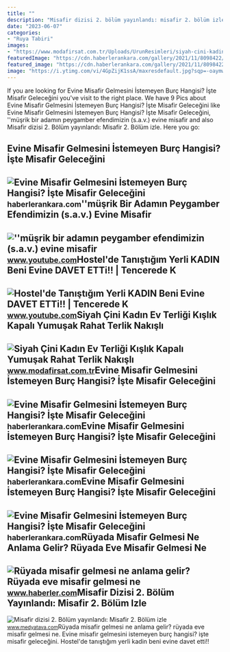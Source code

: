 ```yaml
---
title: ""
description: "Misafir dizisi 2. bölüm yayınlandı: misafir 2. bölüm izle"
date: "2023-06-07"
categories:
- "Ruya Tabiri"
images:
- "https://www.modafirsat.com.tr/Uploads/UrunResimleri/siyah-cini-kadin-ev-terligi-kislik-kap-5a-876.jpg"
featuredImage: "https://cdn.haberlerankara.com/gallery/2021/11/8098422/eve-misafir-gelmesi-2-1635925553.jpg"
featured_image: "https://cdn.haberlerankara.com/gallery/2021/11/8098422/eve-misafir-gelmesi-4.jpg"
image: "https://i.ytimg.com/vi/4GpZijK1ssA/maxresdefault.jpg?sqp=-oaymwEmCIAKENAF8quKqQMa8AEB-AH-CYAC0AWKAgwIABABGGUgQShYMA8=&amp;rs=AOn4CLAacJiREYWShUP-Fz-idrNKiiJD9A"
---
```


If you are looking for Evine Misafir Gelmesini İstemeyen Burç Hangisi? İşte Misafir Geleceğini you've visit to the right place. We have 9 Pics about Evine Misafir Gelmesini İstemeyen Burç Hangisi? İşte Misafir Geleceğini like Evine Misafir Gelmesini İstemeyen Burç Hangisi? İşte Misafir Geleceğini, ''müşrik bir adamın peygamber efendimizin (s.a.v.) evine misafir and also Misafir dizisi 2. Bölüm yayınlandı: Misafir 2. Bölüm izle. Here you go:

Evine Misafir Gelmesini İstemeyen Burç Hangisi? İşte Misafir Geleceğini
-----------------------------------------------------------------------

 ![Evine Misafir Gelmesini İstemeyen Burç Hangisi? İşte Misafir Geleceğini](https://cdn.haberlerankara.com/gallery/2021/11/8098422/eve-misafir-gelmesi-4.jpg) <small>haberlerankara.com</small>''müşrik Bir Adamın Peygamber Efendimizin (s.a.v.) Evine Misafir
----------------------------------------------------------------

 ![''müşrik bir adamın peygamber efendimizin (s.a.v.) evine misafir](https://i.ytimg.com/vi/4GpZijK1ssA/maxresdefault.jpg?sqp=-oaymwEmCIAKENAF8quKqQMa8AEB-AH-CYAC0AWKAgwIABABGGUgQShYMA8=&rs=AOn4CLAacJiREYWShUP-Fz-idrNKiiJD9A) <small>www.youtube.com</small>Hostel'de Tanıştığım Yerli KADIN Beni Evine DAVET ETTi!! | Tencerede K
----------------------------------------------------------------------

 ![Hostel'de Tanıştığım Yerli KADIN Beni Evine DAVET ETTi!! | Tencerede K](https://i.ytimg.com/vi/m5Az-N4qtiA/maxresdefault.jpg) <small>www.youtube.com</small>Siyah Çini Kadın Ev Terliği Kışlık Kapalı Yumuşak Rahat Terlik Nakışlı
----------------------------------------------------------------------

 ![Siyah Çini Kadın Ev Terliği Kışlık Kapalı Yumuşak Rahat Terlik Nakışlı](https://www.modafirsat.com.tr/Uploads/UrunResimleri/siyah-cini-kadin-ev-terligi-kislik-kap-5a-876.jpg) <small>www.modafirsat.com.tr</small>Evine Misafir Gelmesini İstemeyen Burç Hangisi? İşte Misafir Geleceğini
-----------------------------------------------------------------------

 ![Evine Misafir Gelmesini İstemeyen Burç Hangisi? İşte Misafir Geleceğini](https://cdn.haberlerankara.com/gallery/2021/11/8098422/eve-misafir-gelmesi-3-1635925560.jpg) <small>haberlerankara.com</small>Evine Misafir Gelmesini İstemeyen Burç Hangisi? İşte Misafir Geleceğini
-----------------------------------------------------------------------

 ![Evine Misafir Gelmesini İstemeyen Burç Hangisi? İşte Misafir Geleceğini](https://cdn.haberlerankara.com/gallery/2021/11/8098422/eve-misafir-gelmesi-2-1635925553.jpg) <small>haberlerankara.com</small>Evine Misafir Gelmesini İstemeyen Burç Hangisi? İşte Misafir Geleceğini
-----------------------------------------------------------------------

 ![Evine Misafir Gelmesini İstemeyen Burç Hangisi? İşte Misafir Geleceğini](https://cdn.haberlerankara.com/gallery/2021/11/8098422/eve-misafir-gelmesi-1-1635925565.png) <small>haberlerankara.com</small>Rüyada Misafir Gelmesi Ne Anlama Gelir? Rüyada Eve Misafir Gelmesi Ne
---------------------------------------------------------------------

 ![Rüyada misafir gelmesi ne anlama gelir? Rüyada eve misafir gelmesi ne](https://i.hbrcdn.com/haber/2022/10/05/ruyada-misafir-gelmesi-ne-anlama-gelir-ruyada-15335862_4634_m.jpg) <small>www.haberler.com</small>Misafir Dizisi 2. Bölüm Yayınlandı: Misafir 2. Bölüm Izle
---------------------------------------------------------

 ![Misafir dizisi 2. Bölüm yayınlandı: Misafir 2. Bölüm izle](https://img.medyatava.com/rcman/Cw690h388q95gm/storage/files/images/2021/11/19/ekran-resmi-2021-11-19-12-3ewa.png) <small>www.medyatava.com</small>Rüyada misafir gelmesi ne anlama gelir? rüyada eve misafir gelmesi ne. Evine misafir gelmesini i̇stemeyen burç hangisi? i̇şte misafir geleceğini. Hostel'de tanıştığım yerli kadin beni evine davet etti!!

